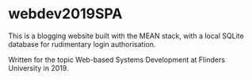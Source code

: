 # webdev2019SPA
This is  a blogging website built with the MEAN stack, with a local SQLite database for rudimentary login authorisation. 

Written for the topic Web-based Systems Development at Flinders University in 2019. 

